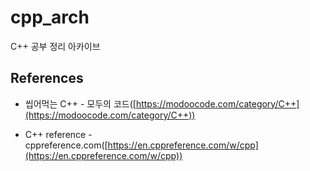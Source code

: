 # cpp_arch

C++ 공부 정리 아카이브


## References

- 씹어먹는 C++ - 모두의 코드([https://modoocode.com/category/C++](https://modoocode.com/category/C++))

- C++ reference - cppreference.com([https://en.cppreference.com/w/cpp](https://en.cppreference.com/w/cpp))
